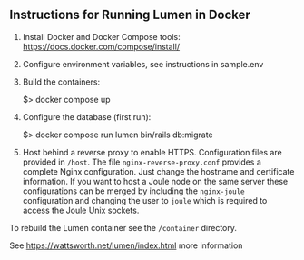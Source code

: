 ## Instructions for Running Lumen in Docker

1. Install Docker and Docker Compose tools:
https://docs.docker.com/compose/install/

2. Configure environment variables, see instructions in sample.env

3. Build the containers:

   $> docker compose up

4. Configure the database (first run):

    $> docker compose run lumen bin/rails db:migrate

5. Host behind a reverse proxy to enable HTTPS. Configuration files are provided in `/host`. The file `nginx-reverse-proxy.conf` provides a complete Nginx configuration. Just change the hostname and certificate information. If you want to host a Joule node on the same server these configurations can be merged by including the `nginx-joule` configuration and changing the user to `joule` which is required to access the Joule Unix sockets.

To rebuild the Lumen container see the `/container` directory.

See https://wattsworth.net/lumen/index.html more information
